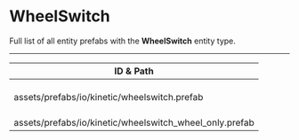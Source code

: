 # WheelSwitch
Full list of all <Badge type="warning" text="2"/> entity prefabs with the **WheelSwitch** entity type.

---
| ID & Path |
| --- |
| <Badge type="tip" text="1268553078"/> <br> assets/prefabs/io/kinetic/wheelswitch.prefab |
| <Badge type="tip" text="3508954061"/> <br> assets/prefabs/io/kinetic/wheelswitch_wheel_only.prefab |
